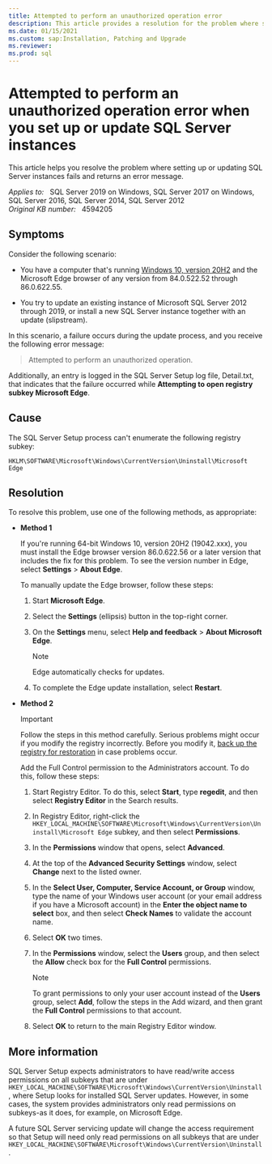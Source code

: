 ```yaml
---
title: Attempted to perform an unauthorized operation error
description: This article provides a resolution for the problem where setting up or updating SQL Server instances fails and returns an error message.
ms.date: 01/15/2021
ms.custom: sap:Installation, Patching and Upgrade
ms.reviewer: 
ms.prod: sql 
---
```

# Attempted to perform an unauthorized operation error when you set up or update SQL Server instances

This article helps you resolve the problem where setting up or updating SQL Server instances fails and returns an error message.

_Applies to:_ &nbsp; SQL Server 2019 on Windows, SQL Server 2017 on Windows, SQL Server 2016, SQL Server 2014, SQL Server 2012  
_Original KB number:_ &nbsp; 4594205

## Symptoms

Consider the following scenario:

- You have a computer that's running [Windows 10, version 20H2](/windows/release-information/status-windows-10-20h2) and the Microsoft Edge browser of any version from 84.0.522.52 through 86.0.622.55.

- You try to update an existing instance of Microsoft SQL Server 2012 through 2019, or install a new SQL Server instance together with an update (slipstream).

In this scenario, a failure occurs during the update process, and you receive the following error message:

> Attempted to perform an unauthorized operation.

Additionally, an entry is logged in the SQL Server Setup log file, Detail.txt, that indicates that the failure occurred while **Attempting to open registry subkey Microsoft Edge**.

## Cause

The SQL Server Setup process can't enumerate the following registry subkey:

`HKLM\SOFTWARE\Microsoft\Windows\CurrentVersion\Uninstall\Microsoft Edge`

## Resolution

To resolve this problem, use one of the following methods, as appropriate:

- **Method 1**

    If you're running 64-bit Windows 10, version 20H2 (19042.xxx), you must install the Edge browser version 86.0.622.56 or a later version that includes the fix for this problem. To see the version number in Edge, select **Settings** > **About Edge**.
  
    To manually update the Edge browser, follow these steps:
  
    1. Start **Microsoft Edge**.
    1. Select the **Settings** (ellipsis) button in the top-right corner.
    1. On the **Settings** menu, select **Help and feedback** > **About Microsoft Edge**.
  
       > [!NOTE]
       > Edge automatically checks for updates.
  
    1. To complete the Edge update installation, select **Restart**.

- **Method 2**  

    > [!IMPORTANT]
    > Follow the steps in this method carefully. Serious problems might occur if you modify the registry incorrectly. Before you modify it, [back up the registry for restoration](https://support.microsoft.com/help/322756) in case problems occur.

  Add the Full Control permission to the Administrators account. To do this, follow these steps:

  1. Start Registry Editor. To do this, select **Start**, type **regedit**, and then select **Registry Editor** in the Search results.
  1. In Registry Editor, right-click the `HKEY_LOCAL_MACHINE\SOFTWARE\Microsoft\Windows\CurrentVersion\Uninstall\Microsoft Edge`
subkey, and then select **Permissions**.
  1. In the **Permissions** window that opens, select **Advanced**.
  1. At the top of the **Advanced Security Settings** window, select **Change** next to the listed owner.
  1. In the **Select User, Computer, Service Account, or Group**  window, type the name of your Windows user account (or your email address if you have a Microsoft account) in the **Enter the object name to select** box, and then select **Check Names** to validate the account name.
  1. Select **OK** two times.
  1. In the **Permissions** window, select the **Users** group, and then select the **Allow** check box for the **Full Control** permissions.

     > [!NOTE]
     > To grant permissions to only your user account instead of the **Users** group, select **Add**, follow the steps in the Add wizard, and then grant the **Full Control** permissions to that account.

  1. Select **OK** to return to the main Registry Editor window.

## More information

SQL Server Setup expects administrators to have read/write access permissions on all subkeys that are under `HKEY_LOCAL_MACHINE\SOFTWARE\Microsoft\Windows\CurrentVersion\Uninstall`, where Setup looks for installed SQL Server updates. However, in some cases, the system provides administrators only read permissions on subkeys-as it does, for example, on Microsoft Edge.

A future SQL Server servicing update will change the access requirement so that Setup will need only read permissions on all subkeys that are under `HKEY_LOCAL_MACHINE\SOFTWARE\Microsoft\Windows\CurrentVersion\Uninstall`.
